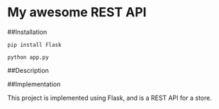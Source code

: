 # My awesome REST API

##Installation

```
pip install Flask

python app.py
```


##Description


##Implementation

This project is implemented using Flask, and is a REST API for a store.
